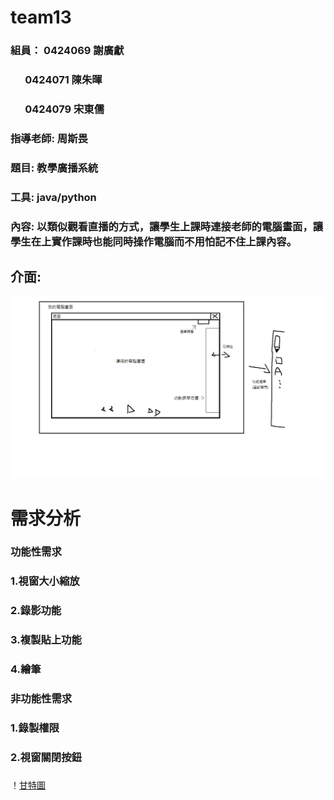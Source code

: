 # team13

### 組員： 0424069 謝廣獻
###        0424071 陳朱暉
###        0424079 宋東儒

### 指導老師: 周斯畏

###  題目: 教學廣播系統
###  工具: java/python
###  內容: 以類似觀看直播的方式，讓學生上課時連接老師的電腦畫面，讓學生在上實作課時也能同時操作電腦而不用怕記不住上課內容。
##  介面:
![介面](介面.png "介面")


# 需求分析
### 功能性需求
### 1.視窗大小縮放
### 2.錄影功能
### 3.複製貼上功能
### 4.繪筆
### 非功能性需求
### 1.錄製權限
### 2.視窗關閉按鈕
### 
### 
！[甘特圖](未命名(1).pdf "甘特圖")
